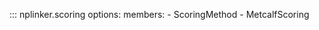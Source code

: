 ::: nplinker.scoring
    options:
        members:
          - ScoringMethod
          - MetcalfScoring